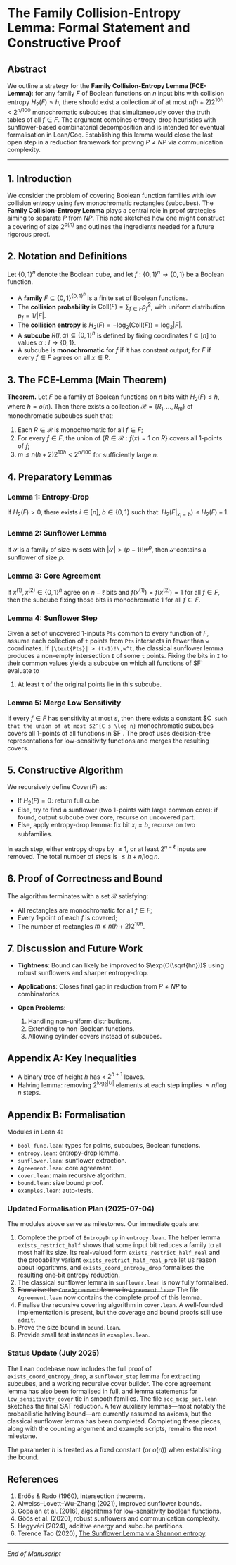# The Family Collision-Entropy Lemma: Formal Statement and Constructive Proof

## Abstract

We outline a strategy for the **Family Collision-Entropy Lemma (FCE-Lemma)**: for any family $F$ of Boolean functions on $n$ input bits with collision entropy $H_2(F) \le h$, there should exist a collection $\mathcal{R}$ of at most $n(h+2)2^{10h} < 2^{n/100}$ monochromatic subcubes that simultaneously cover the truth tables of all $f \in F$. The argument combines entropy-drop heuristics with sunflower-based combinatorial decomposition and is intended for eventual formalisation in Lean/Coq. Establishing this lemma would close the last open step in a reduction framework for proving $P \neq NP$ via communication complexity.

---

## 1. Introduction

We consider the problem of covering Boolean function families with low collision entropy using few monochromatic rectangles (subcubes). The **Family Collision-Entropy Lemma** plays a central role in proof strategies aiming to separate $P$ from $NP$. This note sketches how one might construct a covering of size $2^{o(n)}$ and outlines the ingredients needed for a future rigorous proof.

## 2. Notation and Definitions

Let $\{0,1\}^n$ denote the Boolean cube, and let $f: \{0,1\}^n \to \{0,1\}$ be a Boolean function.

* A **family** $F \subseteq \{0,1\}^{\{0,1\}^n}$ is a finite set of Boolean functions.
* The **collision probability** is $\text{Coll}(F) = \sum_{f \in F} p_f^2$, with uniform distribution $p_f = 1/|F|$.
* The **collision entropy** is $H_2(F) = -\log_2(\text{Coll}(F)) = \log_2|F|$.
* A **subcube** $R(I, \alpha) \subseteq \{0,1\}^n$ is defined by fixing coordinates $I \subseteq [n]$ to values $\alpha: I \to \{0,1\}$.
* A subcube is **monochromatic** for $f$ if it has constant output; for $F$ if every $f \in F$ agrees on all $x \in R$.

## 3. The FCE-Lemma (Main Theorem)

**Theorem.** Let $F$ be a family of Boolean functions on $n$ bits with $H_2(F) \le h$, where $h = o(n)$. Then there exists a collection $\mathcal{R} = \{ R_1, \dots, R_m \}$ of monochromatic subcubes such that:

1. Each $R \in \mathcal{R}$ is monochromatic for all $f \in F$;
2. For every $f \in F$, the union of $\{ R \in \mathcal{R} : f(x) = 1 \text{ on } R \}$ covers all 1-points of $f$;
3. $m \le n(h+2)2^{10h} < 2^{n/100}$ for sufficiently large $n$.

## 4. Preparatory Lemmas

### Lemma 1: Entropy-Drop

If $H_2(F) > 0$, there exists $i \in [n]$, $b \in \{0,1\}$ such that:
$H_2(F|_{x_i = b}) \le H_2(F) - 1.$

### Lemma 2: Sunflower Lemma

If $\mathcal{S}$ is a family of size-$w$ sets with $|\mathcal{S}| > (p-1)! w^p$, then $\mathcal{S}$ contains a sunflower of size $p$.

### Lemma 3: Core Agreement

If $x^{(1)}, x^{(2)} \in \{0,1\}^n$ agree on $n - \ell$ bits and $f(x^{(1)}) = f(x^{(2)}) = 1$ for all $f \in F$, then the subcube fixing those bits is monochromatic 1 for all $f \in F$.

### Lemma 4: Sunflower Step

Given a set of uncovered 1-inputs `Pts` common to every function of $F$, assume
each collection of `t` points from `Pts` intersects in fewer than `w`
coordinates.  If `|\text{Pts}| > (t-1)!\,w^t`, the classical sunflower lemma
produces a non-empty intersection `I` of some `t` points.  Fixing the bits in `I`
to their common values yields a subcube on which all functions of $F` evaluate to
1.  At least `t` of the original points lie in this subcube.

### Lemma 5: Merge Low Sensitivity

If every $f \in F$ has sensitivity at most $s$, then there exists a constant $C`
such that the union of at most $2^{C s \log n}` monochromatic subcubes covers all
1-points of all functions in $F`.  The proof uses decision-tree representations
for low-sensitivity functions and merges the resulting covers.

## 5. Constructive Algorithm

We recursively define $\text{Cover}(F)$ as:

* If $H_2(F) = 0$: return full cube.
* Else, try to find a sunflower (two 1-points with large common core): if found, output subcube over core, recurse on uncovered part.
* Else, apply entropy-drop lemma: fix bit $x_i = b$, recurse on two subfamilies.

In each step, either entropy drops by $\ge 1$, or at least $2^{n - \ell}$ inputs are removed. The total number of steps is $\le h + n / \log n$.

## 6. Proof of Correctness and Bound

The algorithm terminates with a set $\mathcal{R}$ satisfying:

* All rectangles are monochromatic for all $f \in F$;
* Every 1-point of each $f$ is covered;
* The number of rectangles $m \le n(h+2)2^{10h}$.

## 7. Discussion and Future Work

* **Tightness**: Bound can likely be improved to $\exp(O(\sqrt{hn}))$ using robust sunflowers and sharper entropy-drop.
* **Applications**: Closes final gap in reduction from $P \neq NP$ to combinatorics.
* **Open Problems**:

  1. Handling non-uniform distributions.
  2. Extending to non-Boolean functions.
  3. Allowing cylinder covers instead of subcubes.

## Appendix A: Key Inequalities

* A binary tree of height $h$ has < $2^{h+1}$ leaves.
* Halving lemma: removing $2^{\log_2 |U|}$ elements at each step implies $\le n / \log n$ steps.

## Appendix B: Formalisation

Modules in Lean 4:

* `bool_func.lean`: types for points, subcubes, Boolean functions.
* `entropy.lean`: entropy-drop lemma.
* `sunflower.lean`: sunflower extraction.
* `Agreement.lean`: core agreement.
* `cover.lean`: main recursive algorithm.
* `bound.lean`: size bound proof.
* `examples.lean`: auto-tests.
### Updated Formalisation Plan (2025-07-04)
The modules above serve as milestones. Our immediate goals are:

1. Complete the proof of `EntropyDrop` in `entropy.lean`.  The helper
   lemma `exists_restrict_half` shows that some input bit reduces a
   family to at most half its size.  Its real-valued form
   `exists_restrict_half_real` and the probability variant
   `exists_restrict_half_real_prob` let us reason about logarithms, and
   `exists_coord_entropy_drop` formalises the resulting one‑bit entropy
   reduction.
2. The classical sunflower lemma in `sunflower.lean` is now fully formalised.
3. ~~Formalise the `CoreAgreement` lemma in `Agreement.lean`.~~
   The file `Agreement.lean` now contains the complete proof of this lemma.
4. Finalise the recursive covering algorithm in `cover.lean`.  A
   well‑founded implementation is present, but the coverage and bound
   proofs still use `admit`.
5. Prove the size bound in `bound.lean`.
6. Provide small test instances in `examples.lean`.

### Status Update (July 2025)

The Lean codebase now includes the full proof of `exists_coord_entropy_drop`, a `sunflower_step` lemma for extracting subcubes, and a working recursive cover builder. The core agreement lemma has also been formalised in full, and lemma statements for `low_sensitivity_cover` tie in smooth families. The file `acc_mcsp_sat.lean` sketches the final SAT reduction. A few auxiliary lemmas—most notably the probabilistic halving bound—are currently assumed as axioms, but the classical
sunflower lemma has been completed.  Completing these pieces, along
with the counting argument and example scripts, remains the next milestone.

The parameter $h$ is treated as a fixed constant (or $o(n)$) when establishing the bound.

## References

1. Erdős & Rado (1960), intersection theorems.
2. Alweiss–Lovett–Wu–Zhang (2021), improved sunflower bounds.
3. Gopalan et al. (2016), algorithms for low-sensitivity boolean functions.
4. Göös et al. (2020), robust sunflowers and communication complexity.
5. Hegyvári (2024), additive energy and subcube partitions.
6. Terence Tao (2020), [The Sunflower Lemma via Shannon entropy](https://terrytao.wordpress.com/2020/07/20/the-sunflower-lemma-via-shannon-entropy/).

---

*End of Manuscript*
